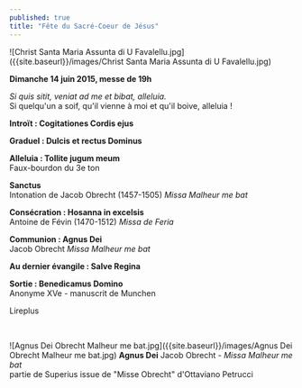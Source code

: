 ```yaml
---
published: true
title: "Fête du Sacré-Coeur de Jésus"
---
```



![Christ Santa Maria Assunta di U Favalellu.jpg]({{site.baseurl}}/images/Christ Santa Maria Assunta di U Favalellu.jpg)


**Dimanche 14 juin 2015, messe de 19h**  

*Si quis sitit, veniat ad me et bibat, alleluia.*  
Si quelqu'un a soif, qu'il vienne à moi et qu'il boive, alleluia !

**Introït : Cogitationes Cordis ejus**  

**Graduel : Dulcis et rectus Dominus**  

**Alleluia : Tollite jugum meum**  
Faux-bourdon du 3e ton

**Sanctus**  
Intonation de Jacob Obrecht (1457-1505) *Missa Malheur me bat*  

**Consécration : Hosanna in excelsis**  
Antoine de Févin (1470-1512) *Missa de Feria*  

**Communion : Agnus Dei**  
Jacob Obrecht *Missa Malheur me bat*  

**Au dernier évangile : Salve Regina**

**Sortie : Benedicamus Domino**  
Anonyme XVe - manuscrit de Munchen

Lireplus

&nbsp;

![Agnus Dei Obrecht Malheur me bat.jpg]({{site.baseurl}}/images/Agnus Dei Obrecht Malheur me bat.jpg)
**Agnus Dei** Jacob Obrecht - *Missa Malheur me bat*  
partie de Superius issue de "Misse Obrecht" d'Ottaviano Petrucci
